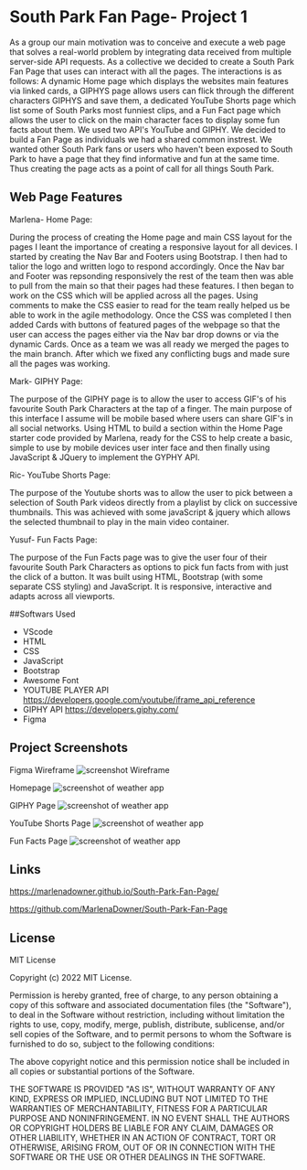 # South Park Fan Page- Project 1

As a group our main motivation was to conceive and execute a web page that solves a real-world problem by integrating data received from multiple server-side API requests. As a collective we decided to create a South Park Fan Page that uses can interact with all the pages. The interactions is as follows: A dynamic Home page which displays the websites main features via linked cards, a GIPHYS page allows users can flick through the different characters GIPHYS and save them, a dedicated YouTube Shorts page which list some of South Parks most funniest clips, and a Fun Fact page which allows the user to click on the main character faces to display some fun facts about them. We used two API's YouTube and GIPHY. We decided to build a Fan Page as individuals we had a shared common instrest. We wanted other South Park fans or users who haven't been exposed to South Park to have a page that they find informative and fun at the same time. Thus creating the page acts as a point of call for all things South Park.

## Web Page Features

Marlena- Home Page:

During the process of creating the Home page and main CSS layout for the pages I leant the importance of creating a responsive layout for all devices. I started by creating the Nav Bar and Footers using Bootstrap. I then had to talior the logo and written logo to respond accordingly. Once the Nav bar  and Footer was repsonding responsively the rest of the team then was able to pull from the main so that their pages had these features. I then began to work on the CSS which will be applied across all the pages. Using comments to make the CSS easier to read for the team really helped us be able to work in the agile methodology. Once the CSS was completed I then added Cards with buttons of featured pages of the webpage so that the user can access the pages either via the Nav bar drop downs or via the dynamic Cards. Once as a team we was all ready we merged the pages to the main branch. After which we fixed any conflicting bugs and made sure all the pages was working.

Mark- GIPHY Page:

The purpose of the GIPHY page is to allow the user to access GIF's of his favourite South Park Characters at the tap of a finger. The main purpose of this interface I assume will be mobile based where users can share GIF's in all social networks.
Using HTML to build a section within the Home Page starter code provided by Marlena, ready for the CSS to help create a basic, simple to use by mobile devices user inter face and then finally using JavaScript & JQuery to implement the GYPHY API.

Ric- YouTube Shorts Page:

The purpose of the Youtube shorts was to allow the user to pick between a selection of South Park videos directly from a playlist by click on successive thumbnails. This was achieved with some javaScript & jquery which allows the selected thumbnail to play in the main video container.

Yusuf- Fun Facts Page:

The purpose of the Fun Facts page was to give the user four of their favourite South Park Characters as options to pick fun facts from with just the click of a button. It was built using HTML, Bootstrap (with some separate CSS styling) and JavaScript. It is responsive, interactive and adapts across all viewports.

##Softwars Used

- VScode
- HTML
- CSS
- JavaScript
- Bootstrap
- Awesome Font 
- YOUTUBE PLAYER API https://developers.google.com/youtube/iframe_api_reference
- GIPHY API https://developers.giphy.com/
- Figma

## Project Screenshots
Figma Wireframe
![screenshot Wireframe ](./images/screenshot1.JPG)

Homepage
![screenshot of weather app ](./images/screenshot2.png)

GIPHY Page
![screenshot of weather app ](./images/screenshot3.png)

YouTube Shorts Page
![screenshot of weather app ](./images/screenshot4.png)

Fun Facts Page
![screenshot of weather app ](./images/screenshot5.png)

## Links

https://marlenadowner.github.io/South-Park-Fan-Page/

https://github.com/MarlenaDowner/South-Park-Fan-Page

## License
MIT License

Copyright (c) 2022 MIT License.

Permission is hereby granted, free of charge, to any person obtaining a copy of this software and associated documentation files (the "Software"), to deal in the Software without restriction, including without limitation the rights to use, copy, modify, merge, publish, distribute, sublicense, and/or sell copies of the Software, and to permit persons to whom the Software is furnished to do so, subject to the following conditions:

The above copyright notice and this permission notice shall be included in all copies or substantial portions of the Software.

THE SOFTWARE IS PROVIDED "AS IS", WITHOUT WARRANTY OF ANY KIND, EXPRESS OR IMPLIED, INCLUDING BUT NOT LIMITED TO THE WARRANTIES OF MERCHANTABILITY, FITNESS FOR A PARTICULAR PURPOSE AND NONINFRINGEMENT. IN NO EVENT SHALL THE AUTHORS OR COPYRIGHT HOLDERS BE LIABLE FOR ANY CLAIM, DAMAGES OR OTHER LIABILITY, WHETHER IN AN ACTION OF CONTRACT, TORT OR OTHERWISE, ARISING FROM, OUT OF OR IN CONNECTION WITH THE SOFTWARE OR THE USE OR OTHER DEALINGS IN THE SOFTWARE.






